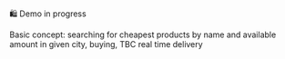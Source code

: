 🛍️ Demo in progress

Basic concept: searching for cheapest products by name and available amount in given city, buying, TBC real time delivery
